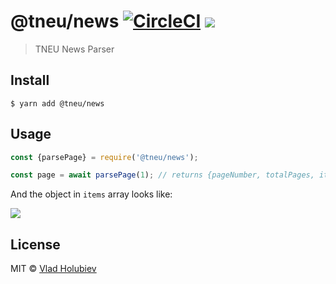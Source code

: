 # @tneu/news [![CircleCI](https://img.shields.io/circleci/project/github/tneudevteam/tneu-news.svg)](https://circleci.com/gh/tneudevteam/tneu-news) ![](https://img.shields.io/badge/code_style-prettier-ff69b4.svg)

> TNEU News Parser

## Install

```
$ yarn add @tneu/news
```

## Usage

```js
const {parsePage} = require('@tneu/news');

const page = await parsePage(1); // returns {pageNumber, totalPages, items}
```

And the object in `items` array looks like:

![](https://user-images.githubusercontent.com/3817380/37247418-47d25a0a-24c3-11e8-9651-ce7fb9c27c1a.png)

## License

MIT © [Vlad Holubiev](https://vladholubiev.com)
